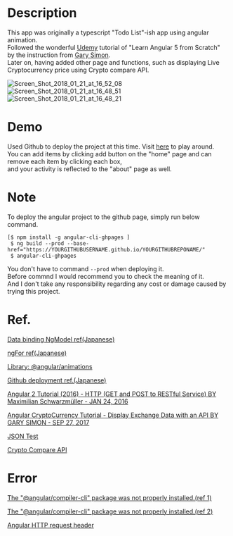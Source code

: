 # Description      
This app was originally a typescript "Todo List"-ish app using angular animation.     
Followed the wonderful [Udemy](https://www.udemy.com) tutorial of "Learn Angular 5 from Scratch" by the instruction from [Gary Simon](https://www.udemy.com/user/garysimon2/).       
Later on, having added other page and functions, such as displaying Live Cryptocurrency price using Crypto compare API.    
              
<img src="https://image.ibb.co/cd8K4G/Screen_Shot_2018_01_21_at_16_52_08.png" alt="Screen_Shot_2018_01_21_at_16_52_08" border="0">        
        
<img src="https://image.ibb.co/gQKLBw/Screen_Shot_2018_01_21_at_16_48_51.png" alt="Screen_Shot_2018_01_21_at_16_48_51" border="0">    
    
<img src="https://image.ibb.co/m1hU4G/Screen_Shot_2018_01_21_at_16_48_21.png" alt="Screen_Shot_2018_01_21_at_16_48_21" border="0">     
     
             
# Demo    
Used Github to deploy the project at this time. Visit [here](https://TakahiroSuzukiqq.github.io/typescriptSC/) to play around.    
You can add items by clicking add button on the "home" page and can remove each item by clicking each box,      
and your activity is reflected to the "about" page as well.         
      
        
# Note  
To deploy the angular project to the github page, simply run below command.    

````    
[$ npm install -g angular-cli-ghpages ]    
 $ ng build --prod --base-href="https://YOURGITHUBUSERNAME.github.io/YOURGITHUBREPONAME/"         
 $ angular-cli-ghpages      
````            
  
You don't have to command `--prod` when deploying it.      
Before commnd I would recommend you to check the meaning of it.          
And I don't take any responsibility regarding any cost or damage caused by trying this project.       
            
              
# Ref.    
[Data binding NgModel ref(Japanese)](https://qiita.com/shin_v1/items/c96382ed00da0c3ae13f)         
   
[ngFor ref(Japanese)](http://www.buildinsider.net/web/angulartips/026)       
   
[Library: @angular/animations](https://www.npmjs.com/package/@angular/animations)    

[Github deployment ref.(Japanese)](https://qiita.com/Yuki_Yamashina/items/5d8208c450195b65344c)         

[Angular 2 Tutorial (2016) - HTTP (GET and POST to RESTful Service) BY Maximilian Schwarzmüller - JAN 24, 2016](https://www.youtube.com/watch?v=L7xPwhwbcHE&t=1037s)   
    
[Angular CryptoCurrency Tutorial - Display Exchange Data with an API BY GARY SIMON - SEP 27, 2017](https://coursetro.com/posts/code/91/Angular-CryptoCurrency-Tutorial---Display-Exchange-Data-with-an-API)   
  
[JSON Test](http://www.jsontest.com)    
  
[Crypto Compare API](https://www.cryptocompare.com/api/)    
    
       
# Error  
[The "@angular/compiler-cli" package was not properly installed.(ref 1)](https://stackoverflow.com/questions/42925690/angular2-cli-error-angular-compiler-cli-package-was-not-properly-installed)     
      
[The "@angular/compiler-cli" package was not properly installed.(ref 2)](https://github.com/angular/angular-cli/issues/7503)      
        
[Angular HTTP request header](https://stackoverflow.com/questions/43205570/angular2-http-requestoptions-headers)   
   
      

  